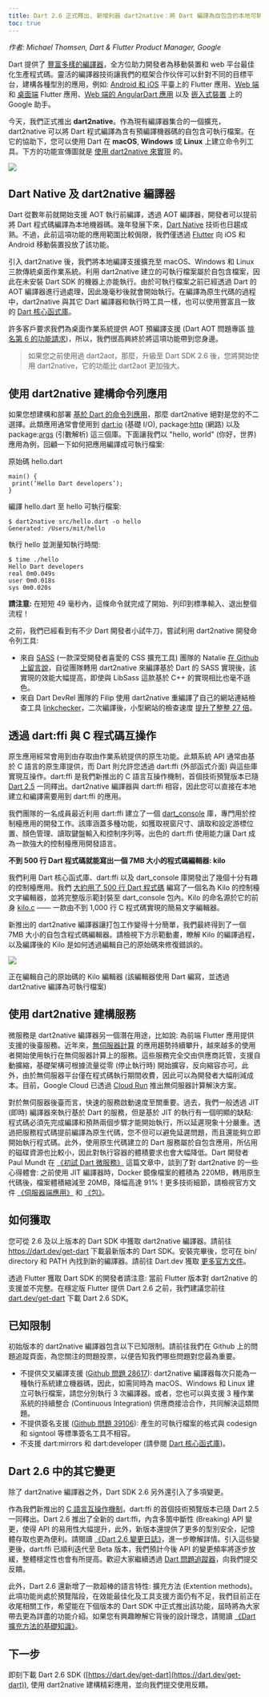 ```yaml
---
title: Dart 2.6 正式釋出, 新增利器 dart2native：將 Dart 編譯為自包含的本地可執行檔案
toc: true
---
```


*作者: Michael Thomsen, Dart & Flutter Product Manager, Google*

Dart 提供了 [豐富多樣的編譯器](https://dart.dev/platforms)，全方位助力開發者為移動裝置和 web 平台最佳化生產程式碼。靈活的編譯器技術讓我們的框架合作伙伴可以針對不同的目標平台，建構各種型別的應用，例如: [Android 和 iOS](https://flutter.dev/docs) 平臺上的 Flutter 應用、[Web 端](https://flutter.dev/web) 和 [桌面端](https://github.com/flutter/flutter/wiki/Desktop-shells) Flutter 應用、[Web 端的 AngularDart 應用](https://angulardart.dev) 以及 [嵌入式裝置](https://mp.weixin.qq.com/s/xVmilQeiveA8XZNU0g668Q) 上的 Google 助手。

今天，我們正式推出 **dart2native**。作為現有編譯器集合的一個擴充，dart2native 可以將 Dart 程式編譯為含有預編譯機器碼的自包含可執行檔案。在它的協助下，您可以使用 Dart 在 **macOS**, **Windows** 或 **Linux** 上建立命令列工具。下方的功能宣傳圖就是 [使用 dart2native 來實現](https://gist.github.com/mit-mit/faec2bfc1d1cef7cd09df917e531c5c0) 的。

![](https://devrel.andfun.cn/devrel/posts/2021/05/H1ZCVn.gif)

## **Dart Native 及 dart2native 編譯器**

Dart 從數年前就開始支援 AOT 執行前編譯，透過 AOT 編譯器，開發者可以提前將 Dart 程式碼編譯為本地機器碼。幾年發展下來，[Dart Native](https://dart.dev/platforms) 技術也日趨成熟。不過，此前這項功能的應用範圍比較侷限，我們僅透過 [Flutter](https://flutter.dev) 向 iOS 和 Android 移動裝置投放了該功能。

引入 dart2native 後，我們將本地編譯支援擴充至 macOS、Windows 和 Linux 三款傳統桌面作業系統。利用 dart2native 建立的可執行檔案屬於自包含檔案，因此在未安裝 Dart SDK 的機器上亦能執行。由於可執行檔案之前已經透過 Dart 的 AOT 編譯器進行過處理，因此幾毫秒後就會開始執行。在編譯為原生代碼的過程中，dart2native 與其它 Dart 編譯器和執行時工具一樣，也可以使用豐富且一致的 [Dart 核心函式庫](https://dart.dev/guides/libraries)。

許多客戶要求我們為桌面作業系統提供 AOT 預編譯支援 (Dart AOT 問題專區 [排名第 6 的功能請求](https://github.com/dart-lang/sdk/issues/36915))，所以，我們很高興終於將這項功能帶到您身邊。

> 如果您之前使用過 dart2aot，那麼，升級至 Dart SDK 2.6 後，您將開始使用 dart2native，它的功能比 dart2aot 更加強大。

## **使用 dart2native 建構命令列應用**

如果您想建構和部署 [基於 Dart 的命令列應用](https://dart.dev/tutorials/server/cmdline)，那麼 dart2native 絕對是您的不二選擇。此類應用通常會使用到 [dart:io](https://api.dart.dev/stable/2.6.1/dart-io/dart-io-library.html) (基礎 I/O), package:[http](https://pub.dev/packages/http) (網路) 以及 package:[args](https://pub.dev/packages/args) (引數解析) 這三個庫。下面讓我們以 "hello, world" (你好，世界) 應用為例，回顧一下如何把應用編譯成可執行檔案:

原始碼 hello.dart

```
main() {
 print(‘Hello Dart developers’);
}
```

編譯 hello.dart 至 hello 可執行檔案:

```
$ dart2native src/hello.dart -o hello
Generated: /Users/mit/hello
```

執行 hello 並測量知執行時間:

```
$ time ./hello
Hello Dart developers
real 0m0.049s
user 0m0.018s
sys 0m0.020s
```

**請注意:** 在短短 49 毫秒內，這條命令就完成了開始、列印到標準輸入、退出整個流程！

之前，我們已經看到有不少 Dart 開發者小試牛刀，嘗試利用 dart2native 開發命令列工具:

* 來自 [SASS](https://sass-lang.com/) (一款深受開發者喜愛的 CSS 擴充工具) 團隊的 Natalie [在 Github 上留言說](https://github.com/dart-lang/sdk/issues/32894#issuecomment-513975562)，自從團隊轉用 dart2native 來編譯基於 Dart 的 SASS 實現後，該實現的效能大幅提高，即使與 LibSass 這款基於 C++ 的實現相比也毫不遜色。
* 來自 Dart DevRel 團隊的 Filip 使用 dart2native 重編譯了自己的網站連結檢查工具 [linkchecker](https://github.com/filiph/linkcheck/)，二次編譯後，小型網站的檢查速度 [提升了整整 27 倍](https://github.com/filiph/linkcheck/issues/7#issuecomment-496308288)。

## **透過 dart:ffi 與 C 程式碼互操作**

原生應用經常會用到由存取由作業系統提供的原生功能。此類系統 API 通常由基於 C 語言的原生庫提供，而 Dart 則允許您透過 dart:ffi (外部函式介面) 與這些庫實現互操作。dart:ffi 是我們新推出的 C 語言互操作機制，首個技術預覽版本已隨 [Dart 2.5](https://mp.weixin.qq.com/s?__biz=MzAwODY4OTk2Mg==&mid=2652050716&idx=1&sn=8f417c47868404bf55f9878f69f8c7e4&scene=21#wechat_redirect) 一同釋出。dart2native 編譯器與 dart:ffi 相容，因此您可以直接在本地建立和編譯需要用到 dart:ffi 的應用。

我們團隊的一名成員最近利用 dart:ffi 建立了一個 [dart_console](https://pub.dev/packages/dart_console) 庫，專門用於控制檯應用的開發工作。該庫涵蓋多種功能，如獲取視窗尺寸、讀取和設定游標位置、顏色管理、讀取鍵盤輸入和控制序列等。出色的 dart:ffi 使用能力讓 Dart 成為一款強大的控制檯應用開發語言。

**不到 500 行 Dart 程式碼就能寫出一個 7MB 大小的程式碼編輯器: kilo**

我們利用 Dart 核心函式庫、dart:ffi 以及 dart_console 庫開發出了幾個十分有趣的控制檯應用。我們 [大約用了 500 行 Dart 程式碼](https://github.com/timsneath/dart_console/blob/master/example/kilo.dart) 編寫了一個名為 Kilo 的控制檯文字編輯器，並將完整版示範封裝至 dart_console 包內。Kilo 的命名源於它的前身 [kilo.c](https://github.com/antirez/kilo/blob/master/kilo.c) —— 一款由不到 1,000 行 C 程式碼實現的簡易文字編輯器。

新推出的 dart2native 編譯器讓打包工作變得十分簡單，我們最終得到了一個 7MB 大小的自包含程式碼編輯器。請檢視下方示範動畫，瞭解 Kilo 的編譯過程，以及編譯後的 Kilo 是如何透過編輯自己的原始碼來修復錯誤的。

![](https://devrel.andfun.cn/devrel/posts/2021/05/frVHPl.gif)

正在編輯自己的原始碼的 Kilo 編輯器 (該編輯器使用 Dart 編寫，並透過 dart2native 編譯為可執行檔案)

## **使用 dart2native 建構服務**

微服務是 dart2native 編譯器另一個潛在用途，比如說: 為前端 Flutter 應用提供支援的後臺服務。近年來，[無伺服器計算](https://en.wikipedia.org/wiki/Serverless_computing) 的應用趨勢持續攀升，越來越多的使用者開始使用執行在無伺服器計算上的服務。這些服務完全交由供應商託管，支援自動擴縮，基礎架構可根據流量從零 (停止執行時) 開始擴容，反向縮容亦可。此外，由於無伺服器平台僅在程式碼執行期間收費，因此可以為開發者大幅削減成本。目前，Google Cloud 已透過 [Cloud Run](https://cloud.google.com/run/) 推出無伺服器計算解決方案。

對於無伺服器後臺而言，快速的服務啟動速度至關重要。過去，我們一般透過 JIT (即時) 編譯器來執行基於 Dart 的服務，但是基於 JIT 的執行有一個明顯的缺點: 程式碼必須先完成編譯和預熱兩個步驟才能開始執行，所以延遲現象十分嚴重。透過把服務程式碼提前編譯為原生代碼，您不但可以避免延遲問題，而且還能夠立即開始執行程式碼。此外，使用原生代碼建立的 Dart 服務屬於自包含應用，所佔用的磁碟資源也比較小，因此對執行容器的體積要求也會大幅降低。Dart 開發者 Paul Mundt 在 [《初試 Dart 微服務》](https://itnext.io/experiments-with-dart-microservices-fa117aa408c7) 這篇文章中，談到了對 dart2native 的一些心得體會: 之前使用 JIT 編譯器時，Docker 鏡像檔案的體積為 220MB，轉用原生代碼後，檔案體積縮減至 20MB，降幅高達 91%！更多技術細節，請檢視官方文件 [《伺服器端應用》](https://dart.dev/tutorials/server/httpserver) 和 [《包》](https://dart.dev/server/libraries#server-packages)。

## **如何獲取**

您可從 2.6 及以上版本的 Dart SDK 中獲取 dart2native 編譯器。請前往 https://dart.dev/get-dart 下載最新版本的 Dart SDK。安裝完畢後，您可在 bin/ directory 和 PATH 內找到新的編譯器。請前往 Dart.dev 獲取 [更多官方文件](https://dart.dev/tools/dart2native)。

透過 Flutter 獲取 Dart SDK 的開發者請注意: 當前 Flutter 版本對 dart2native 的支援並不完整。在穩定版 Flutter 提供 Dart 2.6 之前，我們建議您前往 [dart.dev/get-dart](https://dart.dev/get-dart) 下載 Dart 2.6 SDK。

## **已知限制**

初始版本的 dart2native 編譯器包含以下已知限制。請前往我們在 Github 上的問題追蹤頁面，為您關注的問題投票，以便告知我們哪些問題對您最為重要。

* 不提供交叉編譯支援 ([Github 問題 28617](https://github.com/dart-lang/sdk/issues/28617)): dart2native 編譯器每次只能為一種執行系統建立機器碼，因此，如需同時為 macOS、Windows 和 Linux 建立可執行檔案，請您分別執行 3 次編譯器。或者，您也可以與支援 3 種作業系統的持續整合 (Continuous Integration) 供應商接洽合作，共同解決這類問題。
* 不提供簽名支援 ([Github 問題 39106](https://github.com/dart-lang/sdk/issues/39106)): 產生的可執行檔案的格式與 codesign 和 signtool 等標準簽名工具不相容。
* 不支援 dart:mirrors 和 dart:developer (請參閱 [Dart 核心函式庫](https://dart.dev/guides/libraries))。

## **Dart 2.6 中的其它變更**

除了 dart2native 編譯器之外，Dart SDK 2.6 另外還引入了多項變更。

作為我們新推出的 [C 語言互操作機制](https://dart.dev/guides/libraries/c-interop)，dart:ffi 的首個技術預覽版本已隨 Dart 2.5 一同釋出。Dart 2.6 推出了全新的 dart:ffi，內含多箇中斷性 (Breaking) API 變更，使得 API 的易用性大幅提升，此外，新版本還提供了更多的型別安全，記憶體存取也更為便利。請閱讀 [《Dart 2.6 變更日誌》](https://github.com/dart-lang/sdk/blob/master/CHANGELOG.md#foreign-function-interface-dartffi)，進一步瞭解詳情。引入這些變更後，dart:ffi 已順利迭代至 Beta 版本，我們預計今後 API 的變更頻率將逐步放緩，整體穩定性也會有所提高。歡迎大家繼續透過 [Dart 問題追蹤器](https://github.com/dart-lang/sdk/issues)，向我們提交反饋。

此外，Dart 2.6 還新增了一款超棒的語言特性: 擴充方法 (Extention methods)。此項功能尚處於預覽階段，在效能最佳化及工具支援方面仍有不足，我們目前正在收尾相關工作，希望能在下個版本的 Dart SDK 中正式推出該功能，屆時將為大家帶去更為詳盡的功能介紹。如果您有興趣瞭解它背後的設計理念，請閱讀 [《Dart 擴充方法的基礎知識》](https://medium.com/dartlang/extension-methods-2d466cd8b308)。

## **下一步**

即刻下載 Dart 2.6 SDK ([https://dart.dev/get-dart](https://dart.dev/get-dart)), 使用 dart2native 建構精彩應用，並向我們提交使用反饋。
